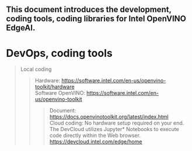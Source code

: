This document introduces the development, coding tools, coding libraries for Intel OpenVINO EdgeAI.
---
# DevOps, coding tools
> Local coding
>> Hardware: https://software.intel.com/en-us/openvino-toolkit/hardware  
>> Software OpenVINO: https://software.intel.com/en-us/openvino-toolkit
>>> Document: https://docs.openvinotoolkit.org/latest/index.html  
> Cloud coding: No hardware setup required on your end. The DevCloud utilizes Jupyter* Notebooks to execute code directly within the Web browser. https://devcloud.intel.com/edge/home

